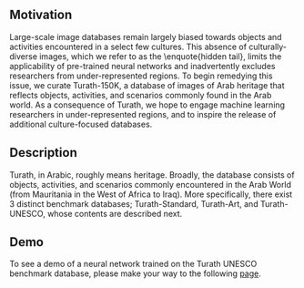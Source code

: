 ## Motivation

Large-scale image databases remain largely biased towards objects and activities encountered in a select few cultures. This absence of culturally-diverse images, which we refer to as the \enquote{hidden tail}, limits the applicability of pre-trained neural networks and inadvertently excludes researchers from under-represented regions. To begin remedying this issue, we curate Turath-150K, a database of images of Arab heritage that reflects objects, activities, and scenarios commonly found in the Arab world. As a consequence of Turath, we hope to engage machine learning researchers in under-represented regions, and to inspire the release of additional culture-focused databases. 

## Description

Turath, in Arabic, roughly means heritage. Broadly, the database consists of objects, activities, and scenarios 
commonly encountered in the Arab World (from Mauritania in the West of Africa to Iraq). More specifically, there 
exist 3 distinct benchmark databases; Turath-Standard, Turath-Art, and Turath-UNESCO, whose contents are described
next. 

## Demo

To see a demo of a neural network trained on the Turath UNESCO benchmark database, please make your way
to the following [page](https://danikiyasseh.github.io/Turath/demo/).
